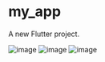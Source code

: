 # my_app

A new Flutter project.

![image](https://github.com/elkomy13/To-Do-List-Flutter-Project/assets/97259226/3e157048-1522-4019-bc88-f03773f96550)
![image](https://github.com/elkomy13/To-Do-List-Flutter-Project/assets/97259226/244bc861-2689-4dff-8c93-e5001ce3b6ba)
![image](https://github.com/elkomy13/To-Do-List-Flutter-Project/assets/97259226/a990e7ed-83b4-496d-8a46-25280260192c)



